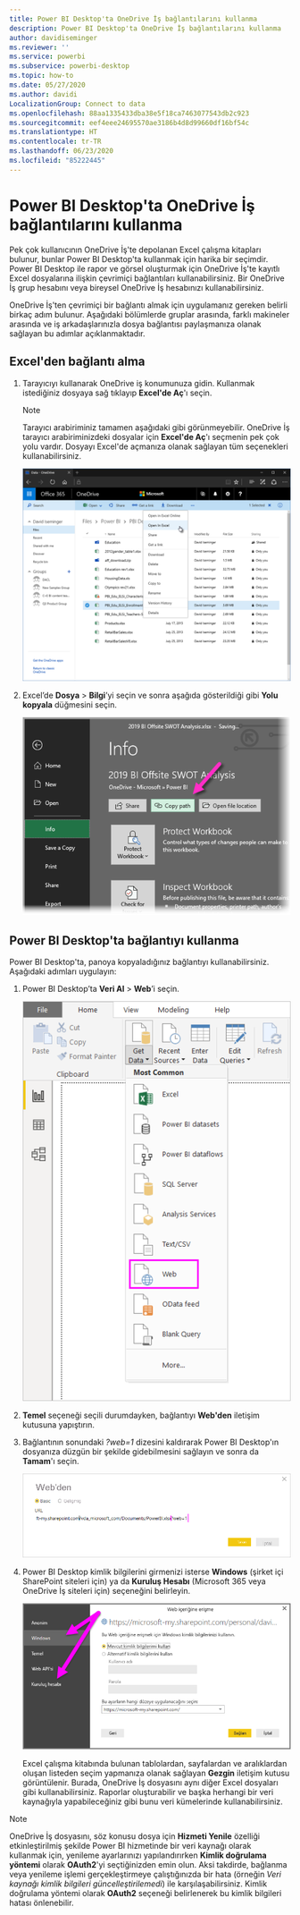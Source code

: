 ```yaml
---
title: Power BI Desktop'ta OneDrive İş bağlantılarını kullanma
description: Power BI Desktop'ta OneDrive İş bağlantılarını kullanma
author: davidiseminger
ms.reviewer: ''
ms.service: powerbi
ms.subservice: powerbi-desktop
ms.topic: how-to
ms.date: 05/27/2020
ms.author: davidi
LocalizationGroup: Connect to data
ms.openlocfilehash: 88aa1335433dba38e5f18ca7463077543db2c923
ms.sourcegitcommit: eef4eee24695570ae3186b4d8d99660df16bf54c
ms.translationtype: HT
ms.contentlocale: tr-TR
ms.lasthandoff: 06/23/2020
ms.locfileid: "85222445"
---
```

# <a name="use-onedrive-for-business-links-in-power-bi-desktop"></a>Power BI Desktop'ta OneDrive İş bağlantılarını kullanma
Pek çok kullanıcının OneDrive İş'te depolanan Excel çalışma kitapları bulunur, bunlar Power BI Desktop'ta kullanmak için harika bir seçimdir. Power BI Desktop ile rapor ve görsel oluşturmak için OneDrive İş'te kayıtlı Excel dosyalarına ilişkin çevrimiçi bağlantıları kullanabilirsiniz. Bir OneDrive İş grup hesabını veya bireysel OneDrive İş hesabınızı kullanabilirsiniz.

OneDrive İş'ten çevrimiçi bir bağlantı almak için uygulamanız gereken belirli birkaç adım bulunur. Aşağıdaki bölümlerde gruplar arasında, farklı makineler arasında ve iş arkadaşlarınızla dosya bağlantısı paylaşmanıza olanak sağlayan bu adımlar açıklanmaktadır.

## <a name="get-a-link-from-excel"></a>Excel'den bağlantı alma
1. Tarayıcıyı kullanarak OneDrive iş konumunuza gidin. Kullanmak istediğiniz dosyaya sağ tıklayıp **Excel'de Aç**'ı seçin.
   
   > [!NOTE]
   > Tarayıcı arabiriminiz tamamen aşağıdaki gibi görünmeyebilir. OneDrive İş tarayıcı arabiriminizdeki dosyalar için **Excel'de Aç**'ı seçmenin pek çok yolu vardır. Dosyayı Excel'de açmanıza olanak sağlayan tüm seçenekleri kullanabilirsiniz.
   
   ![](media/desktop-use-onedrive-business-links/odb-links_02.png)

2. Excel’de **Dosya** > **Bilgi**’yi seçin ve sonra aşağıda gösterildiği gibi **Yolu kopyala** düğmesini seçin.
   
   ![](media/desktop-use-onedrive-business-links/onedrive-copy-path.png)

## <a name="use-the-link-in-power-bi-desktop"></a>Power BI Desktop'ta bağlantıyı kullanma
Power BI Desktop'ta, panoya kopyaladığınız bağlantıyı kullanabilirsiniz. Aşağıdaki adımları uygulayın:

1. Power BI Desktop’ta **Veri Al** > **Web**’i seçin.
   
   ![](media/desktop-use-onedrive-business-links/power-bi-web-link-onedrive.png)
2. **Temel** seçeneği seçili durumdayken, bağlantıyı **Web'den** iletişim kutusuna yapıştırın.
3. Bağlantının sonundaki *?web=1* dizesini kaldırarak Power BI Desktop'ın dosyanıza düzgün bir şekilde gidebilmesini sağlayın ve sonra da **Tamam**'ı seçin.
   
    ![](media/desktop-use-onedrive-business-links/power-bi-web-link-confirmation.png) 
4. Power BI Desktop kimlik bilgilerini girmenizi isterse **Windows** (şirket içi SharePoint siteleri için) ya da **Kuruluş Hesabı** (Microsoft 365 veya OneDrive İş siteleri için) seçeneğini belirleyin.
   
   ![](media/desktop-use-onedrive-business-links/odb-links_06.png)

   Excel çalışma kitabında bulunan tablolardan, sayfalardan ve aralıklardan oluşan listeden seçim yapmanıza olanak sağlayan **Gezgin** iletişim kutusu görüntülenir. Burada, OneDrive İş dosyasını aynı diğer Excel dosyaları gibi kullanabilirsiniz. Raporlar oluşturabilir ve başka herhangi bir veri kaynağıyla yapabileceğiniz gibi bunu veri kümelerinde kullanabilirsiniz.

> [!NOTE]
> OneDrive İş dosyasını, söz konusu dosya için **Hizmeti Yenile** özelliği etkinleştirilmiş şekilde Power BI hizmetinde bir veri kaynağı olarak kullanmak için, yenileme ayarlarınızı yapılandırırken **Kimlik doğrulama yöntemi** olarak **OAuth2**'yi seçtiğinizden emin olun. Aksi takdirde, bağlanma veya yenileme işlemi gerçekleştirmeye çalıştığınızda bir hata (örneğin *Veri kaynağı kimlik bilgileri güncelleştirilemedi*) ile karşılaşabilirsiniz. Kimlik doğrulama yöntemi olarak **OAuth2** seçeneği belirlenerek bu kimlik bilgileri hatası önlenebilir.
> 
> 

